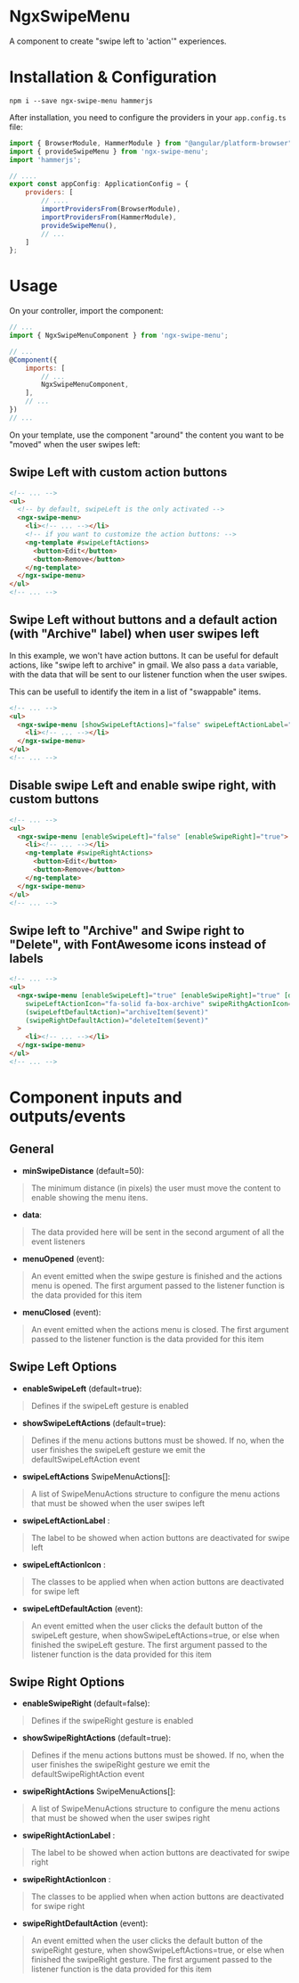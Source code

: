# NgxSwipeMenu

A component to create "swipe left to 'action'" experiences.

# Installation & Configuration

```
npm i --save ngx-swipe-menu hammerjs
```

After installation, you need to configure the providers in your `app.config.ts` file:

```js
import { BrowserModule, HammerModule } from "@angular/platform-browser";
import { provideSwipeMenu } from 'ngx-swipe-menu';
import 'hammerjs';

// ....
export const appConfig: ApplicationConfig = {
    providers: [
        // ....
        importProvidersFrom(BrowserModule),
        importProvidersFrom(HammerModule),
        provideSwipeMenu(),
        // ...
    ]
};
```

# Usage

On your controller, import the component:

```js
// ...
import { NgxSwipeMenuComponent } from 'ngx-swipe-menu';

// ...
@Component({
    imports: [
        // ...
        NgxSwipeMenuComponent,
    ],
    // ...
})
// ...
```

On your template, use the component "around" the content you want to be "moved" when the user swipes left:

## Swipe Left with custom action buttons

```html
<!-- ... -->
<ul>
  <!-- by default, swipeLeft is the only activated -->
  <ngx-swipe-menu>
    <li><!-- ... --></li>
    <!-- if you want to customize the action buttons: -->
    <ng-template #swipeLeftActions>
      <button>Edit</button>
      <button>Remove</button>
    </ng-template>
  </ngx-swipe-menu>
</ul>
<!-- ... -->
```
## Swipe Left without buttons and a default action (with "Archive" label) when user swipes left

In this example, we won't have action buttons. It can be useful for default actions, like "swipe left to archive" in gmail. 
We also pass a `data` variable, with the data that will be sent to our listener function when the user swipes.

This can be usefull to identify the item in a list of "swappable" items.

```html
<!-- ... -->
<ul>
  <ngx-swipe-menu [showSwipeLeftActions]="false" swipeLeftActionLabel="Archive" (swipeLeftDefaultAction)="onSwipeLeft($event)" [data]="itemData">
    <li><!-- ... --></li>
  </ngx-swipe-menu>
</ul>
<!-- ... -->
```

## Disable swipe Left and enable swipe right, with custom buttons

```html
<!-- ... -->
<ul>
  <ngx-swipe-menu [enableSwipeLeft]="false" [enableSwipeRight]="true">
    <li><!-- ... --></li>
    <ng-template #swipeRightActions>
      <button>Edit</button>
      <button>Remove</button>
    </ng-template>
  </ngx-swipe-menu>
</ul>
<!-- ... -->
```

## Swipe left to "Archive" and Swipe right to "Delete", with FontAwesome icons instead of labels

```html
<!-- ... -->
<ul>
  <ngx-swipe-menu [enableSwipeLeft]="true" [enableSwipeRight]="true" [data]="itemData"
    swipeLeftActionIcon="fa-solid fa-box-archive" swipeRithgActionIcon="fa-solid fa-trash"
    (swipeLeftDefaultAction)="archiveItem($event)"
    (swipeRightDefaultAction)="deleteItem($event)"
  >
    <li><!-- ... --></li>
  </ngx-swipe-menu>
</ul>
<!-- ... -->
```


# Component inputs and outputs/events

## General
- **minSwipeDistance** (default=50):
> The minimum distance (in pixels) the user must move the content to enable showing the menu itens.
   
- **data**:
> The data provided here will be sent in the second argument of all the event listeners

- **menuOpened** (event):
> An event emitted when the swipe gesture is finished and the actions menu is opened. 
> The first argument passed to the listener function is the data provided for this item

- **menuClosed** (event):
> An event emitted when the actions menu is closed.
> The first argument passed to the listener function is the data provided for this item


## Swipe Left Options

- **enableSwipeLeft** (default=true):
> Defines if the swipeLeft gesture is enabled
   
- **showSwipeLeftActions** (default=true):
> Defines if the menu actions buttons must be showed. If no, when the user finishes
> the swipeLeft gesture we emit the defaultSwipeLeftAction event
   
- **swipeLeftActions** SwipeMenuActions[]:
> A list of SwipeMenuActions structure to configure the menu actions that must be showed
> when the user swipes left
   
- **swipeLeftActionLabel** :
> The label to be showed when action buttons are deactivated for swipe left

- **swipeLeftActionIcon** :
> The classes to be applied when when action buttons are deactivated for swipe left

- **swipeLeftDefaultAction** (event):
> An event emitted when the user clicks the default button of the swipeLeft
> gesture, when showSwipeLeftActions=true, or else when finished the swipeLeft gesture.
> The first argument passed to the listener function is the data provided for this item


## Swipe Right Options
   
- **enableSwipeRight** (default=false):
> Defines if the swipeRight gesture is enabled
   
- **showSwipeRightActions** (default=true):
> Defines if the menu actions buttons must be showed. If no, when the user finishes
> the swipeRight gesture we emit the defaultSwipeRightAction event

- **swipeRightActions** SwipeMenuActions[]:
> A list of SwipeMenuActions structure to configure the menu actions that must be showed
> when the user swipes right
   
- **swipeRightActionLabel** :
> The label to be showed when action buttons are deactivated for swipe right

- **swipeRightActionIcon** :
> The classes to be applied when when action buttons are deactivated for swipe right

- **swipeRightDefaultAction** (event):
> An event emitted when the user clicks the default button of the swipeRight
> gesture, when showSwipeLeftActions=true, or else when finished the swipeRight gesture.
> The first argument passed to the listener function is the data provided for this item
   